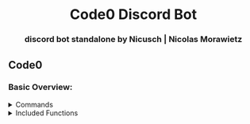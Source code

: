 <h1 align="center">Code0 Discord Bot</h1>
<h3 align="center">discord bot standalone by Nicusch | Nicolas Morawietz</h3>

## Code0

### Basic Overview:

<details>
  <summary>Commands</summary>

  1. open-contributor
  2. ticket

</details>

<details>
<summary>Included Functions</summary>

</details>